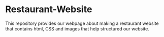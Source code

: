 # Restaurant-Website
This repository provides our webpage about making a restaurant website that contains html, CSS and images that help structured our website.
